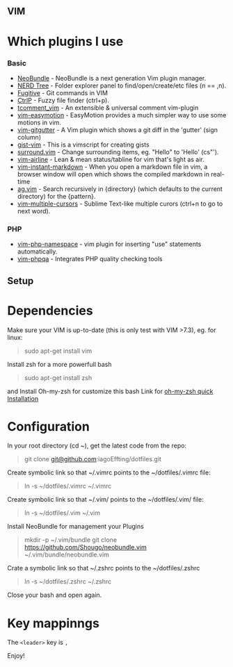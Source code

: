 ## VIM
# Which plugins I use
### Basic
* [NeoBundle](https://github.com/Shougo/neobundle.vim) - NeoBundle is a next generation Vim plugin manager.
* [NERD Tree](https://github.com/scrooloose/nerdtree) - Folder explorer panel to find/open/create/etc files (<leader>n == ,n).
* [Fugitive](https://github.com/tpope/vim-fugitive) - Git commands in VIM
* [CtrlP](https://github.com/kien/ctrlp.vim) - Fuzzy file finder (ctrl+p).
* [tcomment_vim](https://github.com/tomtom/tcomment_vim) -  An extensible & universal comment vim-plugin 
* [vim-easymotion](https://github.com/easymotion/vim-easymotion) - EasyMotion provides a much simpler way to use some motions in vim.
* [vim-gitgutter](https://github.com/airblade/vim-gitgutter) - A Vim plugin which shows a git diff in the 'gutter' (sign column) 
* [gist-vim](https://github.com/mattn/gist-vim) - This is a vimscript for creating gists
* [surround.vim](https://github.com/tpope/vim-surround) - Change surrounding items, eg. "Hello" to 'Hello' (cs"').
* [vim-airline](https://github.com/vim-airline/vim-airline) - Lean & mean status/tabline for vim that's light as air. 
* [vim-instant-markdown](https://github.com/suan/vim-instant-markdown) - When you open a markdown file in vim, a browser window will open which shows the compiled markdown in real-time
* [ag.vim](https://github.com/rking/ag.vim) - Search recursively in {directory} (which defaults to the current directory) for the {pattern}. 
* [vim-multiple-cursors](https://github.com/terryma/vim-multiple-cursors) - Sublime Text-like multiple curors (ctrl+n to go to next word).

### PHP
* [vim-php-namespace](https://github.com/arnaud-lb/vim-php-namespace) - vim plugin for inserting "use" statements automatically. 
* [vim-phpqa](https://github.com/joonty/vim-phpqa) - Integrates PHP quality checking tools

## Setup
# Dependencies
Make sure your VIM is up-to-date (this is only test with VIM >7.3), eg. for linux:

> sudo apt-get install vim

Install zsh for a more powerfull bash

> sudo apt-get install zsh

and Install Oh-my-zsh for customize this bash
Link for [oh-my-zsh quick Installation](https://github.com/robbyrussell/oh-my-zsh)

# Configuration
In your root directory (cd ~), get the latest code from the repo:
  
>  git clone git@github.com:iagoEffting/dotfiles.git

Create symbolic link so that ~/.vimrc points to the ~/dotfiles/.vimrc file:

>  ln -s ~/dotfiles/.vimrc ~/.vimrc

Create symbolic link so that ~/.vim/ points to the ~/dotfiles/.vim/ file:

>  ln -s ~/dotfiles/.vim ~/.vim

Install NeoBundle for management your Plugins

> mkdir -p ~/.vim/bundle
> git clone https://github.com/Shougo/neobundle.vim ~/.vim/bundle/neobundle.vim

Crate a symbolic link so that ~/.zshrc points to the ~/dotfiles/.zshrc

> ln -s ~/dotfiles/.zshrc ~/.zshrc

Close your bash and open again.

# Key mappinngs
The `<leader>` key is `,`

Enjoy!
